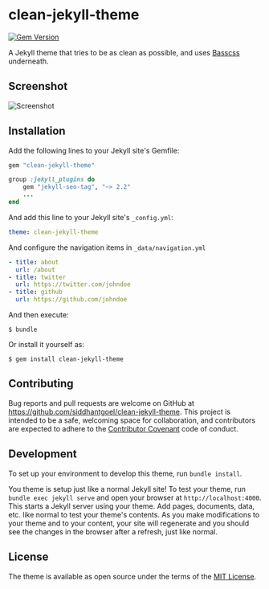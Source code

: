# clean-jekyll-theme

[![Gem Version](https://badge.fury.io/rb/clean-jekyll-theme.svg)](https://badge.fury.io/rb/clean-jekyll-theme)

A Jekyll theme that tries to be as clean as possible, and uses [Basscss](http://basscss.com/) underneath.

## Screenshot

![Screenshot](https://raw.githubusercontent.com/siddhantgoel/clean-jekyll-theme/master/screenshot.png)

## Installation

Add the following lines to your Jekyll site's Gemfile:

```ruby
gem "clean-jekyll-theme"

group :jekyll_plugins do
    gem "jekyll-seo-tag", "~> 2.2"
    ...
end
```

And add this line to your Jekyll site's `_config.yml`:

```yaml
theme: clean-jekyll-theme
```

And configure the navigation items in `_data/navigation.yml`

```yaml
- title: about
  url: /about
- title: twitter
  url: https://twitter.com/johndoe
- title: github
  url: https://github.com/johndoe
```

And then execute:

    $ bundle

Or install it yourself as:

    $ gem install clean-jekyll-theme

## Contributing

Bug reports and pull requests are welcome on GitHub at https://github.com/siddhantgoel/clean-jekyll-theme. This project is intended to be a safe, welcoming space for collaboration, and contributors are expected to adhere to the [Contributor Covenant](http://contributor-covenant.org) code of conduct.

## Development

To set up your environment to develop this theme, run `bundle install`.

You theme is setup just like a normal Jekyll site! To test your theme, run `bundle exec jekyll serve` and open your browser at `http://localhost:4000`. This starts a Jekyll server using your theme. Add pages, documents, data, etc. like normal to test your theme's contents. As you make modifications to your theme and to your content, your site will regenerate and you should see the changes in the browser after a refresh, just like normal.

## License

The theme is available as open source under the terms of the [MIT License](http://opensource.org/licenses/MIT).
